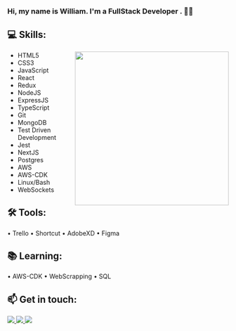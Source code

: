 
<h3 align="left"> Hi, my name is William. I'm a <Strong> FullStack Developer </Strong>. 👨‍💻 </h3>
<h2 align="left"> 💻 Skills: </h2>
<img align="right" width="350px" src="https://user-images.githubusercontent.com/46406697/118554436-cfa95f00-b737-11eb-8bbe-cc6360a2dafc.png"/>
<ul>
  <li>HTML5</li>
  <li>CSS3</li>
  <li>JavaScript</li>
  <li>React</li>
  <li>Redux</li>
  <li>NodeJS</li>
  <li>ExpressJS</li>
  <li>TypeScript</li>
  <li>Git</li>
  <li>MongoDB</li>
  <li>Test Driven Development</li>
  <li>Jest</li>
  <li>NextJS</li>
  <li>Postgres</li>
  <li>AWS</li>
  <li>AWS-CDK</li>
  <li>Linux/Bash</li>
  <li>WebSockets</li>
</ul>
<h2 align="left"> 🛠 Tools: </h2>
  • Trello
  • Shortcut
  • AdobeXD
  • Figma
<h2 align="left"> 📚 Learning: </h2>
  • AWS-CDK 
  • WebScrapping
  • SQL
  
<h2 align="left"> 📫 Get in touch: </h2>

  <a href="https://web.whatsapp.com/send?phone=5551985485107" alt="WhatsApp">
  <img src="https://img.shields.io/badge/WhatsApp-25D366?style=for-the-badge&logo=whatsapp&logoColor=white&link=https://web.whatsapp.com/send?phone=5551985485107">
  
  <a href="mailto:williamas66@gmail.com" alt="Gmail">
  <img src="https://img.shields.io/badge/Gmail-D14836?style=for-the-badge&logo=gmail&logoColor=white&link=mailto:williamas66@gmail.com">
  
  <a href="https://www.linkedin.com/in/william-was" alt="Linkedin">
  <img src="https://img.shields.io/badge/-Linkedin-0e76a8?style=for-the-badge&logo=Linkedin&logoColor=white&link=https://www.linkedin.com/in/william-was" /></a>
  
<!---
Williamas47/Williamas47 is a ✨ special ✨ repository because its `README.md` (this file) appears on your GitHub profile.
You can click the Preview link to take a look at your changes.
--->
